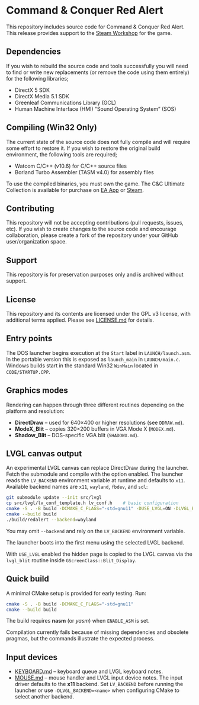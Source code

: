 
# Command & Conquer Red Alert

This repository includes source code for Command & Conquer Red Alert. This release provides support to the [Steam Workshop](https://steamcommunity.com/workshop/browse/?appid=2229840) for the game.


## Dependencies

If you wish to rebuild the source code and tools successfully you will need to find or write new replacements (or remove the code using them entirely) for the following libraries;

- DirectX 5 SDK
- DirectX Media 5.1 SDK
- Greenleaf Communications Library (GCL)
- Human Machine Interface (HMI) “Sound Operating System” (SOS)


## Compiling (Win32 Only)

The current state of the source code does not fully compile and will require some effort to restore it. If you wish to restore the original build environment, the following tools are required;

- Watcom C/C++ (v10.6) for C/C++ source files
- Borland Turbo Assembler (TASM v4.0) for assembly files

To use the compiled binaries, you must own the game. The C&C Ultimate Collection is available for purchase on [EA App](https://www.ea.com/en-gb/games/command-and-conquer/command-and-conquer-the-ultimate-collection/buy/pc) or [Steam](https://store.steampowered.com/bundle/39394/Command__Conquer_The_Ultimate_Collection/).


## Contributing

This repository will not be accepting contributions (pull requests, issues, etc). If you wish to create changes to the source code and encourage collaboration, please create a fork of the repository under your GitHub user/organization space.


## Support

This repository is for preservation purposes only and is archived without support. 


## License

This repository and its contents are licensed under the GPL v3 license, with additional terms applied. Please see [LICENSE.md](LICENSE.md) for details.

## Entry points

The DOS launcher begins execution at the `Start` label in `LAUNCH/launch.asm`. In the portable version this is exposed as `launch_main` in `LAUNCH/main.c`. Windows builds start in the standard Win32 `WinMain` located in `CODE/STARTUP.CPP`.

## Graphics modes

Rendering can happen through three different routines depending on the platform and resolution:

- **DirectDraw** – used for 640×400 or higher resolutions (see `DDRAW.md`).
- **ModeX_Blit** – copies 320×200 buffers in VGA Mode X (`MODEX.md`).
- **Shadow_Blit** – DOS-specific VGA blit (`SHADOWX.md`).

## LVGL canvas output

An experimental LVGL canvas can replace DirectDraw during the launcher.
Fetch the submodule and compile with the option enabled.
The launcher reads the `LV_BACKEND` environment variable at runtime and
defaults to `x11`.  Available backend names are `x11`, `wayland`,
`fbdev`, and `sdl`:

```sh
git submodule update --init src/lvgl
cp src/lvgl/lv_conf_template.h lv_conf.h    # basic configuration
cmake -S . -B build -DCMAKE_C_FLAGS="-std=gnu11" -DUSE_LVGL=ON -DLVGL_BACKEND=$LV_BACKEND
cmake --build build
./build/redalert --backend=wayland
```

You may omit `--backend` and rely on the `LV_BACKEND` environment variable.

The launcher boots into the first menu using the selected LVGL backend.

With `USE_LVGL` enabled the hidden page is copied to the LVGL canvas via the
`lvgl_blit` routine inside `GScreenClass::Blit_Display`.

## Quick build

A minimal CMake setup is provided for early testing. Run:

```sh
cmake -S . -B build -DCMAKE_C_FLAGS="-std=gnu11"
cmake --build build
```

The build requires **nasm** (or *yasm*) when `ENABLE_ASM` is set.

Compilation currently fails because of missing dependencies and obsolete pragmas, but the commands illustrate the expected process.


## Input devices

- [KEYBOARD.md](KEYBOARD.md) – keyboard queue and LVGL keyboard notes.
- [MOUSE.md](MOUSE.md) – mouse handler and LVGL input device notes.
The input driver defaults to the **x11** backend. Set `LV_BACKEND`
before running the launcher or use `-DLVGL_BACKEND=<name>` when
configuring CMake to select another backend.